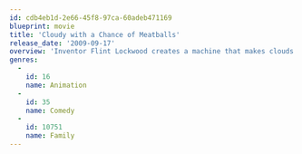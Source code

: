 ```yaml
---
id: cdb4eb1d-2e66-45f8-97ca-60adeb471169
blueprint: movie
title: 'Cloudy with a Chance of Meatballs'
release_date: '2009-09-17'
overview: 'Inventor Flint Lockwood creates a machine that makes clouds rain food, enabling the down-and-out citizens of Chewandswallow to feed themselves. But when the falling food reaches gargantuan proportions, Flint must scramble to avert disaster. Can he regain control of the machine and put an end to the wild weather before the town is destroyed?'
genres:
  -
    id: 16
    name: Animation
  -
    id: 35
    name: Comedy
  -
    id: 10751
    name: Family
---
```

